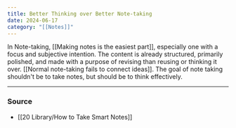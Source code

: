 ```yaml
---
title: Better Thinking over Better Note-taking
date: 2024-06-17
category: "[[Notes]]"
---
```


In Note-taking, [[Making notes is the easiest part]], especially one with a focus and subjective intention. The content is already structured, primarily polished, and made with a purpose of revising than reusing or thinking it over. [[Normal note-taking fails to connect ideas]]. The goal of note taking shouldn't be to take notes, but should be to think effectively.

---
### Source
- [[20 Library/How to Take Smart Notes]]
